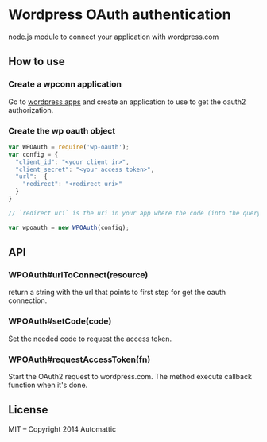 
# Wordpress OAuth authentication

  node.js module to connect your application with wordpress.com


## How to use

### Create a wpconn application

Go to [wordpress apps](https://developer.wordpress.com/apps) and
create an application to use to get the oauth2 authorization.

### Create the wp oauth object

```js
var WPOAuth = require('wp-oauth');
var config = {
  "client_id": "<your client ir>",
  "client_secret": "<your access token>",
  "url":  {
    "redirect": "<redirect uri>"
  }
}

// `redirect uri` is the uri in your app where the code (into the querystring) will be gotten.

var wpoauth = new WPOAuth(config);
```

## API

### WPOAuth#urlToConnect(resource)

return a string with the url that points to first step for get the oauth
connection.

### WPOAuth#setCode(code)

Set the needed code to request the access token.

### WPOAuth#requestAccessToken(fn)

Start the OAuth2 request to wordpress.com. The method execute callback function
when it's done.

## License

MIT – Copyright 2014 Automattic
